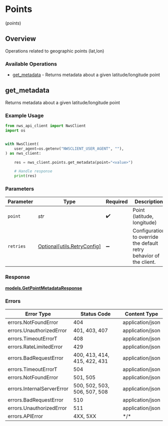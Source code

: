 # Points
(*points*)

## Overview

Operations related to geographic points (lat,lon)

### Available Operations

* [get_metadata](#get_metadata) - Returns metadata about a given latitude/longitude point

## get_metadata

Returns metadata about a given latitude/longitude point

### Example Usage

```python
from nws_api_client import NwsClient
import os


with NwsClient(
    user_agent=os.getenv("NWSCLIENT_USER_AGENT", ""),
) as nws_client:

    res = nws_client.points.get_metadata(point="<value>")

    # Handle response
    print(res)

```

### Parameters

| Parameter                                                           | Type                                                                | Required                                                            | Description                                                         |
| ------------------------------------------------------------------- | ------------------------------------------------------------------- | ------------------------------------------------------------------- | ------------------------------------------------------------------- |
| `point`                                                             | *str*                                                               | :heavy_check_mark:                                                  | Point (latitude, longitude)                                         |
| `retries`                                                           | [Optional[utils.RetryConfig]](../../models/utils/retryconfig.md)    | :heavy_minus_sign:                                                  | Configuration to override the default retry behavior of the client. |

### Response

**[models.GetPointMetadataResponse](../../models/getpointmetadataresponse.md)**

### Errors

| Error Type                   | Status Code                  | Content Type                 |
| ---------------------------- | ---------------------------- | ---------------------------- |
| errors.NotFoundError         | 404                          | application/json             |
| errors.UnauthorizedError     | 401, 403, 407                | application/json             |
| errors.TimeoutErrorT         | 408                          | application/json             |
| errors.RateLimitedError      | 429                          | application/json             |
| errors.BadRequestError       | 400, 413, 414, 415, 422, 431 | application/json             |
| errors.TimeoutErrorT         | 504                          | application/json             |
| errors.NotFoundError         | 501, 505                     | application/json             |
| errors.InternalServerError   | 500, 502, 503, 506, 507, 508 | application/json             |
| errors.BadRequestError       | 510                          | application/json             |
| errors.UnauthorizedError     | 511                          | application/json             |
| errors.APIError              | 4XX, 5XX                     | \*/\*                        |